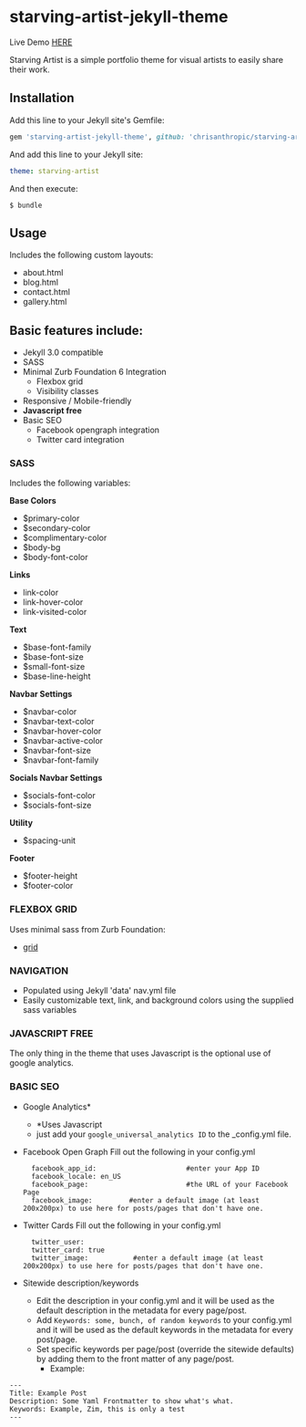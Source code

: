 # starving-artist-jekyll-theme

Live Demo [HERE](http://chrisanthropic.github.io/starving-artist-jekyll-theme/)

Starving Artist is a simple portfolio theme for visual artists to easily share their work.

## Installation

Add this line to your Jekyll site's Gemfile:

```ruby
gem 'starving-artist-jekyll-theme', github: 'chrisanthropic/starving-artist-jekyll-theme'
```

And add this line to your Jekyll site:

```yaml
theme: starving-artist
```

And then execute:

    $ bundle

## Usage

Includes the following custom layouts:

- about.html
- blog.html
- contact.html
- gallery.html

## Basic features include:

* Jekyll 3.0 compatible
* SASS
* Minimal Zurb Foundation 6 Integration
    * Flexbox grid
    * Visibility classes
* Responsive / Mobile-friendly
* **Javascript free**
* Basic SEO
    * Facebook opengraph integration
    * Twitter card integration

### SASS
Includes the following variables:

**Base Colors**
* $primary-color
* $secondary-color
* $complimentary-color
* $body-bg
* $body-font-color

**Links**
* link-color
* link-hover-color
* link-visited-color

**Text**
* $base-font-family
* $base-font-size
* $small-font-size
* $base-line-height

**Navbar Settings**
* $navbar-color
* $navbar-text-color
* $navbar-hover-color
* $navbar-active-color
* $navbar-font-size
* $navbar-font-family

**Socials Navbar Settings**
* $socials-font-color
* $socials-font-size

**Utility**
* $spacing-unit

**Footer**
* $footer-height
* $footer-color

### FLEXBOX GRID
Uses minimal sass from Zurb Foundation:

* [grid](http://foundation.zurb.com/sites/docs/flex-grid.html)

### NAVIGATION

* Populated using Jekyll 'data' nav.yml file
* Easily customizable text, link, and background colors using the supplied sass variables

### JAVASCRIPT FREE
The only thing in the theme that uses Javascript is the optional use of google analytics.

### BASIC SEO

* Google Analytics*
  * *Uses Javascript
  * just add your `google_universal_analytics ID` to the _config.yml file.
* Facebook Open Graph
  Fill out the following in your config.yml

  ```
    facebook_app_id:                      #enter your App ID
    facebook_locale: en_US
    facebook_page:                        #the URL of your Facebook Page
    facebook_image:			#enter a default image (at least 200x200px) to use here for posts/pages that don't have one.	
  ```

* Twitter Cards
  Fill out the following in your config.yml

  ```
    twitter_user: 
    twitter_card: true
    twitter_image: 			 #enter a default image (at least 200x200px) to use here for posts/pages that don't have one.
  ```

* Sitewide description/keywords
  * Edit the description in your config.yml and it will be used as the default description in the metadata for every page/post.
  * Add `Keywords: some, bunch, of random keywords` to your config.yml and it will be used as the default keywords in the metadata for every post/page.
  * Set specific keywords per page/post (override the sitewide defaults) by adding them to the front matter of any page/post.
    * Example:

```
---
Title: Example Post
Description: Some Yaml Frontmatter to show what's what.
Keywords: Example, Zim, this is only a test
---
```
